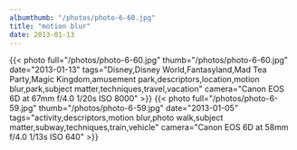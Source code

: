 ```yaml
---
albumthumb: "/photos/photo-6-60.jpg"
title: "motion blur"
date: 2013-01-13
---
```

{{< photo full="/photos/photo-6-60.jpg" thumb="/photos/photo-6-60.jpg" date="2013-01-13" tags="Disney,Disney World,Fantasyland,Mad Tea Party,Magic Kingdom,amusement park,descriptors,location,motion blur,park,subject matter,techniques,travel,vacation" camera="Canon EOS 6D at 67mm f/4.0 1/20s ISO 8000" >}}
{{< photo full="/photos/photo-6-59.jpg" thumb="/photos/photo-6-59.jpg" date="2013-01-05" tags="activity,descriptors,motion blur,photo walk,subject matter,subway,techniques,train,vehicle" camera="Canon EOS 6D at 58mm f/4.0 1/13s ISO 640" >}}
